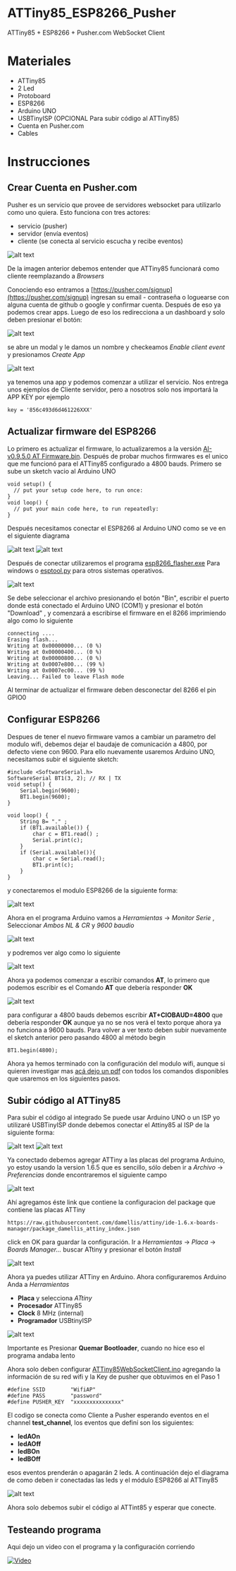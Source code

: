 # ATTiny85_ESP8266_Pusher
ATTiny85 + ESP8266 + Pusher.com WebSocket Client


Materiales
===================
- ATTiny85
- 2 Led
- Protoboard
- ESP8266
- Arduino UNO
- USBTinyISP (OPCIONAL Para subir código al ATTiny85)
- Cuenta en Pusher.com
- Cables


Instrucciones
===================
## Crear Cuenta en Pusher.com
Pusher es un servicio que provee de servidores websocket para utilizarlo como uno quiera. Esto funciona con tres actores:
- servicio (pusher)
- servidor (envía eventos)
- cliente (se conecta al servicio escucha y recibe eventos)

![alt text](https://raw.githubusercontent.com/EstebanFuentealba/ATTiny85_ESP8266_Pusher/master/images/hero_howitworks.png "cómo funciona")

De la imagen anterior debemos entender que ATTiny85 funcionará como cliente reemplazando a *Browsers*

Conociendo eso entramos a [https://pusher.com/signup](https://pusher.com/signup) ingresan su email - contraseña o loguearse con alguna cuenta de github o google y confirmar cuenta. Después de eso ya podemos crear apps. Luego de eso los redirecciona a un dashboard y solo deben presionar el botón:

![alt text](https://raw.githubusercontent.com/EstebanFuentealba/ATTiny85_ESP8266_Pusher/master/images/newapp.png "new app")

se abre un modal y le damos un nombre y checkeamos *Enable client event* y presionamos *Create App*

![alt text](https://raw.githubusercontent.com/EstebanFuentealba/ATTiny85_ESP8266_Pusher/master/images/newapp_conf.png "configure new app")

ya tenemos una app y podemos comenzar a utilizar el servicio. Nos entrega unos ejemplos de Cliente servidor, pero a nosotros solo nos importará la APP KEY por ejemplo
```
key = '856c493d6d461226XXX'
```

## Actualizar firmware del ESP8266
Lo primero es actualizar el firmware, lo actualizaremos a la versión [AI-v0.9.5.0 AT Firmware.bin](https://github.com/EstebanFuentealba/ATTiny85_ESP8266_Pusher/raw/master/firmware%20esp8266/AI-v0.9.5.0%20AT%20Firmware.bin). Después de probar muchos firmwares es el unico que me funcionó para el ATTiny85 configurado a 4800 bauds.
Primero se sube un sketch vacio al Arduino UNO

```arduino
void setup() {
  // put your setup code here, to run once:
}
void loop() {
  // put your main code here, to run repeatedly:
}
```

Después necesitamos conectar el ESP8266 al Arduino UNO como se ve en el siguiente diagrama

![alt text](https://raw.githubusercontent.com/EstebanFuentealba/ATTiny85_ESP8266_Pusher/master/firmware%20esp8266/ESP8266_Pines.jpg "ESP8266")
![alt text](https://raw.githubusercontent.com/EstebanFuentealba/ATTiny85_ESP8266_Pusher/master/firmware%20esp8266/ESP8266-Connections-Arduino-UNO.png "Conexión")

Después de conectar utilizaremos el programa [esp8266_flasher.exe](https://github.com/EstebanFuentealba/ATTiny85_ESP8266_Pusher/raw/master/firmware%20esp8266/esp8266_flasher.exe) Para windows o [esptool.py](https://github.com/themadinventor/esptool) para otros sistemas operativos.

![alt text](https://raw.githubusercontent.com/EstebanFuentealba/ATTiny85_ESP8266_Pusher/master/firmware%20esp8266/FO8YOLOIATH773M.LARGE.jpg "Programa esp8266_flasher")

Se debe seleccionar el archivo presionando el botón "Bin", escribir el puerto donde está conectado el Arduino UNO (COM1) y presionar el botón "Download" , y comenzará a escribirse el firmware en el 8266 imprimiendo algo como lo siguiente

```
connecting ....
Erasing flash...
Writing at 0x00000000... (0 %)
Writing at 0x00000400... (0 %)
Writing at 0x00000800... (0 %)
Writing at 0x0007e800... (99 %)
Writing at 0x0007ec00... (99 %)
Leaving... Failed to leave Flash mode
```

Al terminar de actualizar el firmware deben desconectar del 8266 el pin GPIO0 

## Configurar ESP8266
Despues de tener el nuevo firmware vamos a cambiar un parametro del modulo wifi, debemos dejar el baudaje de comunicación a 4800, por defecto viene con 9600. Para ello nuevamente usaremos Arduino UNO, necesitamos subir el siguiente sketch:

```arduino
#include <SoftwareSerial.h>
SoftwareSerial BT1(3, 2); // RX | TX
void setup() {  
	Serial.begin(9600);
    BT1.begin(9600);
}

void loop() {
	String B= "." ;
	if (BT1.available()) { 
		char c = BT1.read() ;
		Serial.print(c);
	}
	if (Serial.available()){
		char c = Serial.read();
		BT1.print(c);
	}
}
```

y conectaremos el modulo ESP8266 de la siguiente forma:

![alt text](https://raw.githubusercontent.com/EstebanFuentealba/ATTiny85_ESP8266_Pusher/master/firmware%20esp8266/ESP8266-Configure-AT.png "Configurando con comandos AT")

Ahora en el programa Arduino vamos a *Herramientas* -> *Monitor Serie* , Seleccionar *Ambos NL & CR* y *9600 baudio*

![alt text](https://raw.githubusercontent.com/EstebanFuentealba/ATTiny85_ESP8266_Pusher/master/firmware%20esp8266/monitor_cfg.png "Configurando Monitor Serie")


y podremos ver algo como lo siguiente 

![alt text](https://raw.githubusercontent.com/EstebanFuentealba/ATTiny85_ESP8266_Pusher/master/firmware%20esp8266/monitor.png "Monitor Serie")


Ahora ya podemos comenzar a escribir comandos **AT**, lo primero que podemos escribir es el Comando **AT** que debería responder **OK** 

![alt text](https://raw.githubusercontent.com/EstebanFuentealba/ATTiny85_ESP8266_Pusher/master/firmware%20esp8266/monitor_AT.png "AT")

para configurar a 4800 bauds debemos escribir **AT+CIOBAUD=4800** que debería responder **OK** aunque ya no se nos verá el texto porque ahora ya no funciona a 9600 bauds. Para volver a ver texto deben subir nuevamente el sketch anterior pero pasando 4800 al método begin
```arduino
BT1.begin(4800);
```
Ahora ya hemos terminado con la configuración del modulo wifi, aunque si quieren investigar mas [acá dejo un pdf](https://github.com/EstebanFuentealba/ATTiny85_ESP8266_Pusher/raw/master/firmware%20esp8266/ESP8266%20AT%20Command%20Set.pdf) con todos los comandos disponibles que usaremos en los siguientes pasos.


## Subir código al ATTiny85
Para subir el código al integrado Se puede usar Arduino UNO o un ISP yo utilizaré USBTinyISP donde debemos conectar el Attiny85 al ISP de la siguiente forma:

![alt text](https://raw.githubusercontent.com/EstebanFuentealba/ATTiny85_ESP8266_Pusher/master/images/6-pin-isp-cable.png "USBTinyISP") ![alt text](https://raw.githubusercontent.com/EstebanFuentealba/ATTiny85_ESP8266_Pusher/master/images/attiny85.png "ATTiny85")

Ya conectado debemos agregar ATTiny a las placas del programa Arduino, yo estoy usando la version 1.6.5 que es sencillo, sólo deben ir a *Archivo* -> *Preferencias* donde encontraremos el siguiente campo

![alt text](https://raw.githubusercontent.com/EstebanFuentealba/ATTiny85_ESP8266_Pusher/master/images/additional-boards-manager-urls-blank.png "Agregar placa")

Ahí agregamos éste link que contiene la configuracion del package que contiene las placas ATTiny
```
https://raw.githubusercontent.com/damellis/attiny/ide-1.6.x-boards-manager/package_damellis_attiny_index.json
```
click en OK para guardar la configuración. Ir a *Herramientas* -> *Placa* -> *Boards Manager...* buscar ATtiny y presionar el botón *Install*

![alt text](https://raw.githubusercontent.com/EstebanFuentealba/ATTiny85_ESP8266_Pusher/master/images/boards-manager-install.png "Install board ATTiny")

Ahora ya puedes utilizar ATTiny en Arduino. Ahora configuraremos Arduino Anda a *Herramientas* 
- **Placa** y selecciona *ATtiny*
- **Procesador** ATTiny85
- **Clock** 8 MHz (internal)
- **Programador** USBtinyISP

![alt text](https://raw.githubusercontent.com/EstebanFuentealba/ATTiny85_ESP8266_Pusher/master/images/attiny_cfg.png "board ATTiny")


Importante es Presionar **Quemar Bootloader**, cuando no hice eso el programa andaba lento


Ahora solo deben configurar [ATTiny85WebSocketClient.ino](https://github.com/EstebanFuentealba/ATTiny85_ESP8266_Pusher/blob/master/attiny85/ATTiny85WebSocketClient.ino) agregando la información de su red wifi y la Key de pusher que obtuvimos en el Paso 1

```arduino
#define SSID        "WifiAP"
#define PASS        "password"
#define PUSHER_KEY  "xxxxxxxxxxxxxxx"
```
El codigo se conecta como Cliente a Pusher esperando eventos en el channel **test_channel**, los eventos que definí son los siguientes:

- **ledAOn** 
- **ledAOff**
- **ledBOn**
- **ledBOff**

esos eventos prenderán o apagarán 2 leds. A continuación dejo el diagrama de como deben ir conectadas las leds y el módulo ESP8266 al ATTiny85

![alt text](https://raw.githubusercontent.com/EstebanFuentealba/ATTiny85_ESP8266_Pusher/master/images/ATtiny85-ESP8266-2Led.png "cableado")

Ahora solo debemos subir el código al ATTint85 y esperar que conecte.


## Testeando programa
Aqui dejo un video con el programa y la configuración corriendo

[![Video](https://raw.githubusercontent.com/EstebanFuentealba/ATTiny85_ESP8266_Pusher/master/images/youtubeimg.png)](http://youtu.be/ycAC6Tfkjng)
